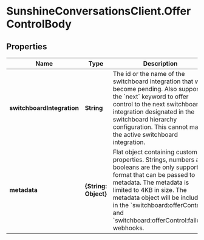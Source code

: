 # SunshineConversationsClient.OfferControlBody

## Properties

Name | Type | Description | Notes
------------ | ------------- | ------------- | -------------
**switchboardIntegration** | **String** | The id or the name of the switchboard integration that will become pending. Also supports the &#x60;next&#x60; keyword to offer control to the next switchboard integration designated in the switchboard hierarchy configuration. This cannot match the active switchboard integration. | 
**metadata** | **{String: Object}** | Flat object containing custom properties. Strings, numbers and booleans are the only supported format that can be passed to metadata. The metadata is limited to 4KB in size. The metadata object will be included in the &#x60;switchboard:offerControl&#x60; and &#x60;switchboard:offerControl:failure&#x60; webhooks. | [optional] 


